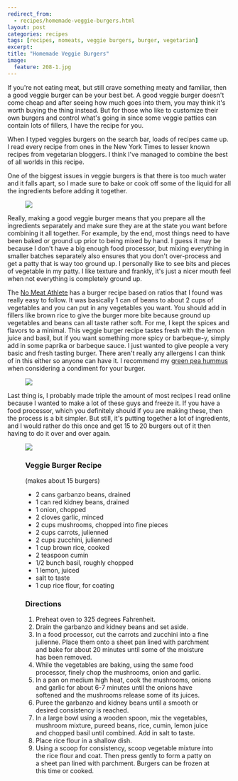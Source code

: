 ```yaml
---
redirect_from: 
  - recipes/homemade-veggie-burgers.html
layout: post
categories: recipes
tags: [recipes, nomeats, veggie burgers, burger, vegetarian]
excerpt: 
title: "Homemade Veggie Burgers"
image:
  feature: 208-1.jpg
---
```


If you're not eating meat, but still crave something meaty and familiar, then a good veggie burger can be your best bet.  A good veggie burger doesn't come cheap and after seeing how much goes into them, you may think it's worth buying the thing instead.  But for those who like to customize their own burgers and control what's going in since some veggie patties can contain lots of fillers, I have the recipe for you.

When I typed veggies burgers on the search bar, loads of recipes came up.  I read every recipe from ones in the New York Times to lesser known recipes from vegetarian bloggers.  I think I've managed to combine the best of all worlds in this recipe.  

One of the biggest issues in veggie burgers is that there is too much water and it falls apart, so I made sure to bake or cook off some of the liquid for all the ingredients before adding it together.  

<figure>
    <img src="/images/208-2.jpg">
</figure>

Really, making a good veggie burger means that you prepare all the ingredients separately and make sure they are at the state you want before combining it all together.  For example, by the end, most things need to have been baked or ground up prior to being mixed by hand.  I guess it may be because I don't have a big enough food processor, but mixing everything in smaller batches separately also ensures that you don't over-process and get a patty that is way too ground up.  I personally like to see bits and pieces of vegetable in my patty.  I like texture and frankly, it's just a nicer mouth feel when not everything is completely ground up.

The [No Meat Athlete](http://www.nomeatathlete.com/veggie-burger-recipe/) has a burger recipe based on ratios that I found was really easy to follow.  It was basically 1 can of beans to about 2 cups of vegetables and you can put in any vegetables you want.  You should add in fillers like brown rice to give the burger more bite because ground up vegetables and beans can all taste rather soft.  For me, I kept the spices and flavors to a minimal.  This veggie burger recipe tastes fresh with the lemon juice and basil, but if you want something more spicy or barbeque-y, simply add in some paprika or barbeque sauce.  I just wanted to give people a very basic and fresh tasting burger.  There aren't really any allergens I can think of in this either so anyone can have it.  I recommend my [green pea hummus](http://eastmeetskitchen.com/videos/recipes/green-pea-hummus/) when considering a condiment for your burger.

<figure>
    <img src="/images/208-3.jpg">
</figure>

Last thing is, I probably made triple the amount of most recipes I read online because I wanted to make a lot of these guys and freeze it.  If you have a food processor, which you definitely should if you are making these, then the process is a bit simpler.  But still, it's putting together a lot of ingredients, and I would rather do this once and get 15 to 20 burgers out of it then having to do it over and over again.

<figure>
    <img src="/images/208-4.jpg">
</figure>


<figure class="ingredients" markdown="1">

### Veggie Burger Recipe

(makes about 15 burgers)

- 2 cans garbanzo beans, drained
- 1 can red kidney beans, drained
- 1 onion, chopped
- 2 cloves garlic, minced
- 2 cups mushrooms, chopped into fine pieces
- 2 cups carrots, julienned
- 2 cups zucchini, julienned
- 1 cup brown rice, cooked
- 2 teaspoon cumin
- 1/2 bunch basil, roughly chopped
- 1 lemon, juiced
- salt to taste
- 1 cup rice flour, for coating

</figure>
<figure class="directions" markdown="1">

### Directions

1. Preheat oven to 325 degrees Fahrenheit. 
2. Drain the garbanzo and kidney beans and set aside. 
2. In a food processor, cut the carrots and zucchini into a fine julienne.  Place them onto a sheet pan lined with parchment and bake for about 20 minutes until some of the moisture has been removed.
3. While the vegetables are baking, using the same food processor, finely chop the mushrooms, onion and garlic.
4.  In a pan on medium high heat, cook the mushrooms, onions and garlic for about 6-7 minutes until the onions have softened and the mushrooms release some of its juices.
5. Puree the garbanzo and kidney beans until a smooth or desired consistency is reached.
6. In a large bowl using a wooden spoon, mix the vegetables, mushroom mixture, pureed beans, rice, cumin, lemon juice and chopped basil until combined.  Add in salt to taste.
7. Place rice flour in a shallow dish.
8. Using a scoop for consistency, scoop vegetable mixture into the rice flour and coat.  Then press gently to form a patty on a sheet pan lined with parchment.  Burgers can be frozen at this time or cooked.

</figure>